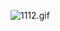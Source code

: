 

![1112.gif](http://upload-images.jianshu.io/upload_images/307963-eb4ab88df0afd22e.gif?imageMogr2/auto-orient/strip)
